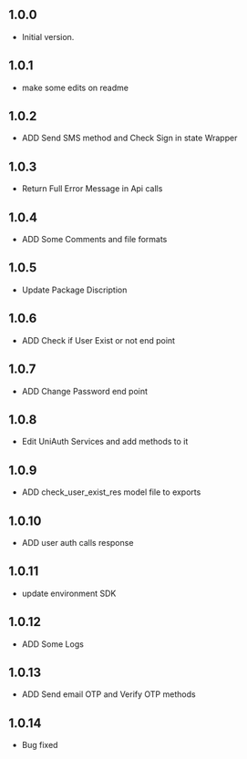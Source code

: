 ## 1.0.0
- Initial version.

## 1.0.1
- make some edits on readme

## 1.0.2
- ADD Send SMS method and Check Sign in state Wrapper

## 1.0.3
- Return Full Error Message in Api calls

## 1.0.4
- ADD Some Comments and file formats

## 1.0.5
- Update Package Discription

## 1.0.6
- ADD Check if User Exist or not end point

## 1.0.7
- ADD Change Password end point

## 1.0.8
- Edit UniAuth Services and add methods to it

## 1.0.9
- ADD check_user_exist_res model file to exports

## 1.0.10
- ADD user auth calls response

## 1.0.11
- update environment SDK

## 1.0.12
- ADD Some Logs

## 1.0.13
- ADD Send email OTP and Verify OTP methods

## 1.0.14
- Bug fixed